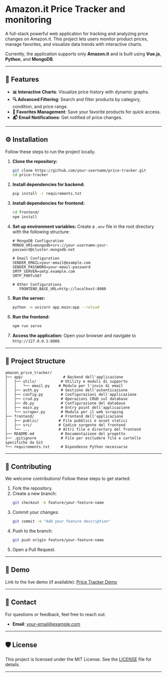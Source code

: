 
# **Amazon.it Price Tracker and monitoring**

A full-stack powerful web application for tracking and analyzing price changes on Amazon.it. This project lets users monitor product prices, manage favorites, and visualize data trends with interactive charts.

Currently, the application supports only **Amazon.it** and is built using **Vue.js**, **Python**, and **MongoDB**.



---

## 🚀 **Features**
- **📊 Interactive Charts**: Visualize price history with dynamic graphs.
- **🔍 Advanced Filtering**: Search and filter products by category, condition, and price range.
- **🌟 Favorites Management**: Save your favorite products for quick access.
- **📬 Email Notifications**: Get notified of price changes.

---

## ⚙️ **Installation**
Follow these steps to run the project locally.

1. **Clone the repository:**
   ```bash
   git clone https://github.com/your-username/price-tracker.git
   cd price-tracker
   ```

2. **Install dependencies for backend:**
   ```bash
   pip install -r requirements.txt
   ```

3. **Install dependencies for frontend:**
   ```bash
   cd frontend/
   npm install
   ```

4. **Set up environment variables:**
   Create a `.env` file in the root directory with the following structure:
   ```env
   # MongoDB Configuration
   MONGO_URI=mongodb+srv://your-username:your-password@cluster.mongodb.net

   # Email Configuration
   SENDER_EMAIL=your-email@example.com
   SENDER_PASSWORD=your-email-password
   SMTP_SERVER=smtp.example.com
   SMTP_PORT=587

   # Other Configurations
      FRONTEND_BASE_URL=http://localhost:8080
   ```

5. **Run the server:**
   ```bash
   python -m uvicorn app.main:app --reload
   ```
6. **Run the frontend:**
   ```bash
   npm run serve
   ```

7. **Access the application:**
   Open your browser and navigate to `http://127.0.0.1:8000`.

---

## 📂 **Project Structure**
```
amazon_price_tracker/
├── app/                  # Backend dell'applicazione
│   ├── utils/           # Utility e moduli di supporto
│   │   └── email.py    # Modulo per l'invio di email
│   ├── auth.py          # Gestione dell'autenticazione
│   ├── config.py        # Configurazioni dell'applicazione
│   ├── crud.py          # Operazioni CRUD sul database
│   ├── db.py            # Configurazione del database
│   ├── main.py          # Entry point dell'applicazione
│   └── scraper.py       # Modulo per il web scraping
├── frontend/            # Frontend dell'applicazione
│   ├── public/         # File pubblici e asset statici
│   ├── src/            # Codice sorgente del frontend
│   └── ...             # Altri file e directory del frontend
├── README.md            # Documentazione del progetto
├── .gitignore           # File per escludere file e cartelle specifiche da Git
└── requirements.txt     # Dipendenze Python necessarie
```

---

## 🤝 **Contributing**
We welcome contributions! Follow these steps to get started:

1. Fork the repository.
2. Create a new branch:
   ```bash
   git checkout -b feature/your-feature-name
   ```
3. Commit your changes:
   ```bash
   git commit -m "Add your feature description"
   ```
4. Push to the branch:
   ```bash
   git push origin feature/your-feature-name
   ```
5. Open a Pull Request.

---

## 🌟 **Demo**
Link to the live demo (if available): [Price Tracker Demo](https://amazon-price-tracker-delta.vercel.app/)

---

## 📧 **Contact**
For questions or feedback, feel free to reach out:
- **Email**: your-email@example.com


---

## 🛡️ **License**
This project is licensed under the MIT License. See the [LICENSE](LICENSE) file for details.

---
